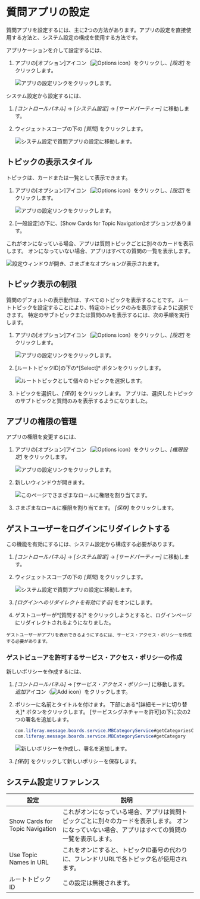 # 質問アプリの設定

質問アプリを設定するには、主に2つの方法があります。アプリの設定を直接使用する方法と、システム設定の構成を使用する方法です。

アプリケーションを介して設定するには、

1.  アプリの[オプション]アイコン（![Options icon](../../images/icon-options.png)）をクリックし、*[設定]* をクリックします。

    ![アプリの設定リンクをクリックします。](./configuring-the-questions-app/images/01.png)

システム設定から設定するには、

1.  *[コントロールパネル]* → *[システム設定]* → *[サードパーティー]* に移動します。

2.  ウィジェットスコープの下の *[質問]* をクリックします。

    ![システム設定で質問アプリの設定に移動します。](./configuring-the-questions-app/images/05.png)

## トピックの表示スタイル

トピックは、カードまたは一覧として表示できます。

1.  アプリの[オプション]アイコン（![Options icon](../../images/icon-options.png)）をクリックし、*[設定]* をクリックします。

    ![アプリの設定リンクをクリックします。](./configuring-the-questions-app/images/01.png)

2.  [一般設定]の下に、[Show Cards for Topic Navigation]オプションがあります。

これがオンになっている場合、アプリは質問トピックごとに別々のカードを表示します。 オンになっていない場合、アプリはすべての質問の一覧を表示します。

![設定ウィンドウが開き、さまざまなオプションが表示されます。](./configuring-the-questions-app/images/02.png)

## トピック表示の制限

質問のデフォルトの表示動作は、すべてのトピックを表示することです。 ルートトピックを設定することにより、特定のトピックのみを表示するように選択できます。 特定のサブトピックまたは質問のみを表示するには、次の手順を実行します。

1.  アプリの[オプション]アイコン（![Options icon](../../images/icon-options.png)）をクリックし、*[設定]* をクリックします。

    ![アプリの設定リンクをクリックします。](./configuring-the-questions-app/images/01.png)

2.  [ルートトピックID]の下の*[Select]* ボタンをクリックします。

    ![ルートトピックとして個々のトピックを選択します。](./configuring-the-questions-app/images/03.png)

3.  トピックを選択し、*[保存]* をクリックします。 アプリは、選択したトピックのサブトピックと質問のみを表示するようになりました。

## アプリの権限の管理

アプリの権限を変更するには、

1.  アプリの[オプション]アイコン（![Options icon](../../images/icon-options.png)）をクリックし、*[権限設定]* をクリックします。

    ![アプリの設定リンクをクリックします。](./configuring-the-questions-app/images/01.png)

2.  新しいウィンドウが開きます。

    ![このページでさまざまなロールに権限を割り当てます。](./configuring-the-questions-app/images/04.png)

3.  さまざまなロールに権限を割り当てます。 *[保存]* をクリックします。

## ゲストユーザーをログインにリダイレクトする

この機能を有効にするには、システム設定から構成する必要があります。

1.  *[コントロールパネル]* → *[システム設定]* → *[サードパーティー]* に移動します。

2.  ウィジェットスコープの下の *[質問]* をクリックします。

    ![システム設定で質問アプリの設定に移動します。](./configuring-the-questions-app/images/05.png)

3.  *[ログインへのリダイレクトを有効にする]* をオンにします。

4.  ゲストユーザーが*[質問する]* をクリックしようとすると、ログインページにリダイレクトされるようになりました。

<!-- end list -->

```{note}
ゲストユーザーがアプリを表示できるようにするには、サービス・アクセス・ポリシーを作成する必要があります。
```

### ゲストビューアを許可するサービス・アクセス・ポリシーの作成

新しいポリシーを作成するには、

1.  *[コントロールパネル]* → *[サービス・アクセス・ポリシー]* に移動します。 *追加*アイコン（![Add icon](../../images/icon-add.png)）をクリックします。

2.  ポリシーに名前とタイトルを付けます。 下部にある*[詳細モードに切り替え]* ボタンをクリックします。 [サービスシグネチャーを許可]の下に次の2つの署名を追加します。

    ``` java
    com.liferay.message.boards.service.MBCategoryService#getCategoriesCount
    com.liferay.message.boards.service.MBCategoryService#getCategory
    ```

    ![新しいポリシーを作成し、署名を追加します。](./configuring-the-questions-app/images/06.png)

3.  *[保存]* をクリックして新しいポリシーを保存します。

## システム設定リファレンス

| 設定                              | 説明                                                                        |
| ------------------------------- | ------------------------------------------------------------------------- |
| Show Cards for Topic Navigation | これがオンになっている場合、アプリは質問トピックごとに別々のカードを表示します。 オンになっていない場合、アプリはすべての質問の一覧を表示します。 |
| Use Topic Names in URL          | これをオンにすると、トピックID番号の代わりに、フレンドリURLで各トピック名が使用されます。                           |
| ルートトピックID                       | この設定は無視されます。                                                              |
